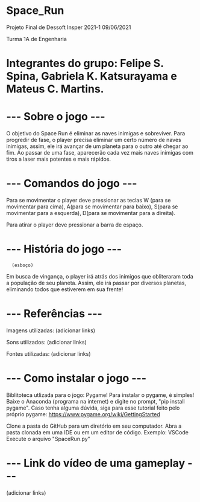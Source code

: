 # Space_Run
Projeto Final de Dessoft Insper 2021-1
09/06/2021

Turma 1A de Engenharia

# Integrantes do grupo: Felipe S. Spina, Gabriela K. Katsurayama e Mateus C. Martins.


# --- Sobre o jogo ---

O objetivo do Space Run é eliminar as naves inimigas e sobreviver. Para progredir de fase, o player precisa eliminar um certo número de naves inimigas, assim, ele irá avançar de um planeta para o outro até chegar ao fim. Ao passar de uma fase, aparecerão cada vez mais naves inimigas com tiros a laser mais potentes e mais rápidos.


# --- Comandos do jogo ---

Para se movimentar o player deve pressionar as teclas W (para se movimentar para cima), A(para se movimentar para baixo), S(para se movimentar para a esquerda), D(para se movimentar para a direita).

Para atirar o player deve pressionar a barra de espaço.


# --- História do jogo ---
      (esboço)

Em busca de vingança, o player irá atrás dos inimigos que obliteraram toda a população de seu planeta. Assim, ele irá passar por diversos planetas, eliminando todos que estiverem em sua frente!


# --- Referências ---

Imagens utilizadas: (adicionar links)

Sons utilizados: (adicionar links)

Fontes utilizadas: (adicionar links)

# --- Como instalar o jogo ---
Biblitoteca utlizada para o jogo: Pygame! Para instalar o pygame, é simples! Baixe o Anaconda (programa na internet) e digite no prompt, "pip install pygame". Caso tenha alguma dúvida, siga para esse tutorial feito pelo próprio pygame: https://www.pygame.org/wiki/GettingStarted

Clone a pasta do GitHub para um diretório em seu computador.
Abra a pasta clonada em uma IDE ou em um editor de código. Exemplo: VSCode
Execute o arquivo "SpaceRun.py"

# --- Link do vídeo de uma gameplay ---
(adicionar links)
